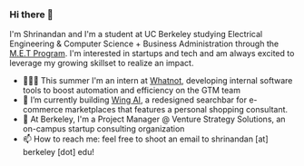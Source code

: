 ### Hi there 👋

I'm Shrinandan and I'm a student at UC Berkeley studying Electrical Engineering & Computer Science + Business Administration through the [M.E.T Program](www.met.berkeley.edu/). I'm interested in startups and tech and am always excited to leverage my growing skillset to realize an impact. 

-  👨🏽‍💻 This summer I'm an intern at [Whatnot](https://www.whatnot.com/), developing internal software tools to boost automation and efficiency on the GTM team
- 🐣 I’m currently building [Wing AI](www.wingsearch.ai), a redesigned searchbar for e-commerce marketplaces that features a personal shopping consultant. 
- 🏫 At Berkeley, I'm a Project Manager @ Venture Strategy Solutions, an on-campus startup consulting organization
- 📫 How to reach me: feel free to shoot an email to shrinandan [at] berkeley [dot] edu! 
